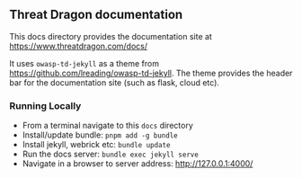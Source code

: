 ## Threat Dragon documentation
This docs directory provides the documentation site at https://www.threatdragon.com/docs/

It uses `owasp-td-jekyll` as a theme from https://github.com/lreading/owasp-td-jekyll.
The theme provides the header bar for the documentation site (such as flask, cloud etc).


### Running Locally
* From a terminal navigate to this `docs` directory
* Install/update bundle: `pnpm add -g bundle`
* Install jekyll, webrick etc: `bundle update`
* Run the docs server: `bundle exec jekyll serve`
* Navigate in a browser to server address: http://127.0.0.1:4000/

